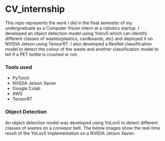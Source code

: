 # CV_internship

This repo represents the work I did in the final semester of my undergraduate as a Computer Vision intern at a robotics startup. I developed an object detection model using Yolov5 which can identify different classes of wastes(plastics, cardboards, etc) and deployed it on NVIDIA Jetson using TensorRT. I also developed a ResNet classification model to detect the colour of the waste and another classification model to tell if a PET bottle is crushed or not.

### Tools used
- PyTorch
- NVIDIA Jetson Xavier
- Google Colab
- AWS
- TensorRT

### Object Detection
An object detection model was developed using YoLov5 to detect different classes of wastes on a conveyor belt. The below images show the real-time result of the YoLov5 implementation on a NVIDIA Jetson Xavier.
